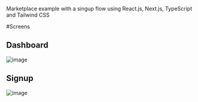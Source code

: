 Marketplace example with a singup flow using React.js, Next.js, TypeScript and Tailwind CSS

#Screens

## Dashboard
![image](https://github.com/user-attachments/assets/c1b764c1-a2ca-43d7-b777-7b01b5cc80f0)

## Signup
![image](https://github.com/user-attachments/assets/208b14b3-3226-47d7-8d8a-33138d6e6c41)
